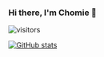 ### Hi there, I'm Chomie 👋
![visitors](https://komarev.com/ghpvc/?username=chomieu&color=blue)

[![GitHub stats](https://github-readme-stats.vercel.app/api?username=chomieu&title_color=0366D6&bg_color=fff&icon_color=FFC404&text_color=626A72&show_icons=true&hide_border=true&hide=stars)](https://github.com/anuraghazra/github-readme-stats)
